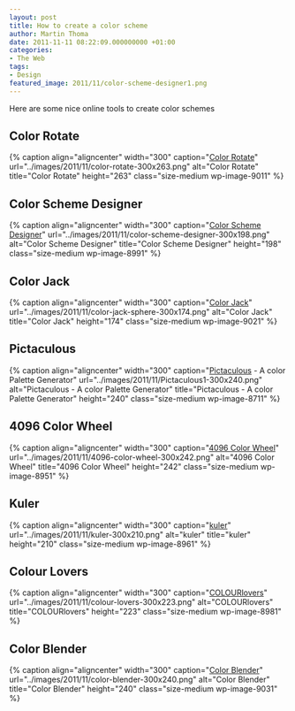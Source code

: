 ```yaml
---
layout: post
title: How to create a color scheme
author: Martin Thoma
date: 2011-11-11 08:22:09.000000000 +01:00
categories:
- The Web
tags:
- Design
featured_image: 2011/11/color-scheme-designer1.png
---
```

Here are some nice online tools to create color schemes

<h2>Color Rotate</h2>
{% caption align="aligncenter" width="300" caption="<a href='http://www.colorotate.org/'>Color Rotate</a>" url="../images/2011/11/color-rotate-300x263.png" alt="Color Rotate" title="Color Rotate" height="263" class="size-medium wp-image-9011" %}

<h2>Color Scheme Designer</h2>
{% caption align="aligncenter" width="300" caption="<a href='http://colorschemedesigner.com/'>Color Scheme Designer</a>" url="../images/2011/11/color-scheme-designer-300x198.png" alt="Color Scheme Designer" title="Color Scheme Designer" height="198" class="size-medium wp-image-8991" %}

<h2>Color Jack</h2>
{% caption align="aligncenter" width="300" caption="<a href='http://mudcu.be/sphere/'>Color Jack</a>" url="../images/2011/11/color-jack-sphere-300x174.png" alt="Color Jack" title="Color Jack" height="174" class="size-medium wp-image-9021" %}

<h2>Pictaculous</h2>
{% caption align="aligncenter" width="300" caption="<a href='http://pictaculous.com/'>Pictaculous</a> - A color Palette Generator" url="../images/2011/11/Pictaculous1-300x240.png" alt="Pictaculous - A color Palette Generator" title="Pictaculous - A color Palette Generator" height="240" class="size-medium wp-image-8711" %}

<h2>4096 Color Wheel</h2>
{% caption align="aligncenter" width="300" caption="<a href='http://www.ficml.org/jemimap/style/color/wheel.html'>4096 Color Wheel</a>" url="../images/2011/11/4096-color-wheel-300x242.png" alt="4096 Color Wheel" title="4096 Color Wheel" height="242" class="size-medium wp-image-8951" %}

<h2>Kuler</h2>
{% caption align="aligncenter" width="300" caption="<a href='http://kuler.adobe.com/'>kuler</a>" url="../images/2011/11/kuler-300x210.png" alt="kuler" title="kuler" height="210" class="size-medium wp-image-8961" %}

<h2>Colour Lovers</h2>
{% caption align="aligncenter" width="300" caption="<a href='http://www.colourlovers.com/'>COLOURlovers</a>" url="../images/2011/11/colour-lovers-300x223.png" alt="COLOURlovers" title="COLOURlovers" height="223" class="size-medium wp-image-8981" %}

<h2>Color Blender</h2>
{% caption align="aligncenter" width="300" caption="<a href='http://www.colorblender.com/'>Color Blender</a>" url="../images/2011/11/color-blender-300x240.png" alt="Color Blender" title="Color Blender" height="240" class="size-medium wp-image-9031" %}

